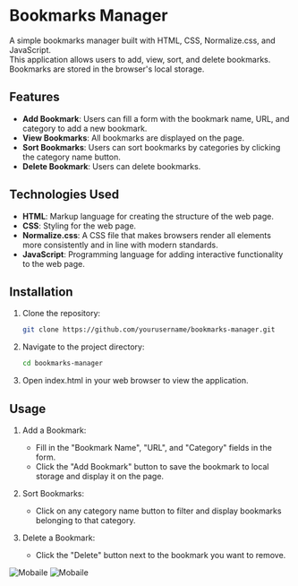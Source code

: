 #  Bookmarks Manager

A simple bookmarks manager built with HTML, CSS, Normalize.css, and JavaScript.  
 This application allows users to add, view, sort, and delete bookmarks.   
  Bookmarks are stored in the browser's local storage.   

## Features

- **Add Bookmark**: Users can fill a form with the bookmark name, URL, and category to add a new bookmark.
- **View Bookmarks**: All bookmarks are displayed on the page.
- **Sort Bookmarks**: Users can sort bookmarks by categories by clicking the category name button.
- **Delete Bookmark**: Users can delete bookmarks.

## Technologies Used

- **HTML**: Markup language for creating the structure of the web page.
- **CSS**: Styling for the web page.
- **Normalize.css**: A CSS file that makes browsers render all elements more consistently and in line with modern standards.
- **JavaScript**: Programming language for adding interactive functionality to the web page.   

## Installation

1. Clone the repository:

   ```bash
   git clone https://github.com/yourusername/bookmarks-manager.git

2. Navigate to the project directory:   
    ```bash
    cd bookmarks-manager
3. Open index.html in your web browser to view the application.   

## Usage
1. Add a Bookmark:

    - Fill in the "Bookmark Name", "URL", and "Category" fields in the form.
    - Click the "Add Bookmark" button to save the bookmark to local storage and display it on the page.   

2. Sort Bookmarks:

    - Click on any category name button to filter and display bookmarks belonging to that category.   

3. Delete a Bookmark:

    - Click the "Delete" button next to the bookmark you want to remove.   

![Mobaile](./assets/Mobile@4x.png)
![Mobaile](./assets/Desktop.png)